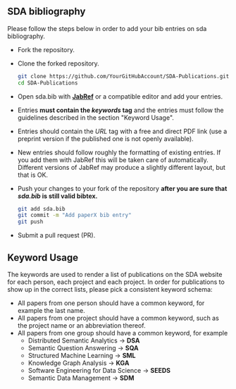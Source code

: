 ## SDA bibliography
Please follow the steps below in order to add your bib entries on sda bibliography.

* Fork the repository.
* Clone the forked repository.
    ```bash
    git clone https://github.com/YourGitHubAccount/SDA-Publications.git
    cd SDA-Publications
    ```
* Open sda.bib with [**JabRef**](http://www.jabref.org/) or a compatible editor and add your entries.

* Entries **must contain the *keywords* tag** and the entries must follow the guidelines described in the section "Keyword Usage".
* Entries should contain the *URL* tag with a free and direct PDF link (use a preprint version if the published one is not openly available).
* New entries should follow roughly the formatting of existing entries. If you add them with JabRef this will be taken care of automatically. Different versions of JabRef may produce a slightly different layout, but that is OK.
* Push your changes to your fork of the repository **after you are sure that *sda.bib* is still valid bibtex.**
    ```bash
    git add sda.bib
    git commit -m "Add paperX bib entry"
    git push
    ```
* Submit a pull request (PR).

## Keyword Usage

The keywords are used to render a list of publications on the SDA website for each person, each project and each project. In order for publications to show up in the correct lists, please pick a consistent keyword schema:

* All papers from one person should have a common keyword, for example the last name.
* All papers from one project should have a common keyword, such as the project name or an abbreviation thereof.
* All papers from one group should have a common keyword, for example
    * Distributed Semantic Analytics -> **DSA**
    * Semantic Question Answering -> **SQA**
    * Structured Machine Learning -> **SML**
    * Knowledge Graph Analysis -> **KGA**
    * Software Engineering for Data Science -> **SEEDS**
    * Semantic Data Management -> **SDM**
